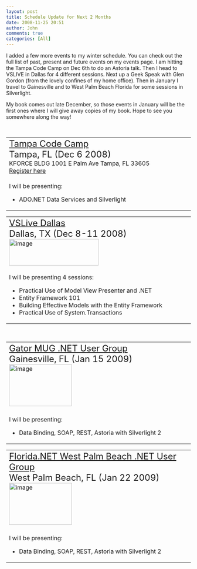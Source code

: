 ```yaml
---
layout: post
title: Schedule Update for Next 2 Months
date: 2008-11-25 20:51
author: John
comments: true
categories: [All]
---
```

<p>I added a few more events to my winter schedule. You can check out the full list of past, present and future events on my events page. I am hitting the Tampa Code Camp on Dec 6th to do an Astoria talk. Then I head to VSLIVE in Dallas for 4 different sessions. Next up a Geek Speak with Glen Gordon (from the lovely confines of my home office). Then in January I travel to Gainesville and to West Palm Beach Florida for some sessions in Silverlight. </p>  <p>My book comes out late December, so those events in January will be the first ones where I will give away copies of my book. Hope to see you somewhere along the way!</p>  <p>&#160;</p>  <table cellspacing="0" cellpadding="2" width="580" border="0"><tbody>     <tr>       <td valign="top" width="578"><dt><font size="5"><a href="http://www.tampacodecamp.com">Tampa Code Camp</a>              <br />Tampa, FL (Dec 6 2008)</font>&#160; <br />KFORCE BLDG 1001 E Palm Ave Tampa, FL 33605            <br /><a href="http://www.clicktoattend.com/?id=132006">Register here</a>&#160; </dt></td>     </tr>      <tr>       <td valign="top" width="578">         <p>I will be presenting: </p>          <ul>           <li>ADO.NET Data Services and Silverlight</li>         </ul>       </td>     </tr>   </tbody></table>  <p><strong></strong></p>  <table cellspacing="0" cellpadding="2" width="580" border="0"><tbody>     <tr>       <td valign="top" width="578"><dt><a href="http://vslive.com/2008/dallas"><font size="5">VSLive Dallas</font></a><font size="5">&#160; <br />Dallas, TX (Dec 8-11 2008)</font> <a href="http://www.vslive.com/2008/dallas"><img title="image" height="72" alt="image" src="/wp-content/uploads/files/media/image/WindowsLiveWriter/ImGoingtotheBigDVSLiveDallasinDecember_10F7A/image_3.png" width="244" align="left" border="0" /></a></dt></td>     </tr>      <tr>       <td valign="top" width="578">         <p>I will be presenting 4 sessions: </p>          <ul>           <li>Practical Use of Model View Presenter and .NET </li>            <li>Entity Framework 101 </li>            <li>Building Effective Models with the Entity Framework </li>            <li>Practical Use of System.Transactions </li>         </ul>       </td>     </tr>   </tbody></table>  <br />  <table cellspacing="0" cellpadding="2" width="580" border="0"><tbody>     <tr>       <td valign="top" width="578"><dt><font size="5"><a href="http://gatormug.org/">Gator MUG .NET User Group</a></font><font size="5">&#160; <br />Gainesville, FL (Jan 15 2009)</font>             <br /><a href="/wp-content/uploads/files/media/image/WindowsLiveWriter/Events_13B45/image4.png"><img title="image" style="border-top-width: 0px; border-left-width: 0px; border-bottom-width: 0px; border-right-width: 0px" height="114" alt="image" src="/wp-content/uploads/files/media/image/WindowsLiveWriter/Events_13B45/image4_thumb.png" width="171" border="0" /></a>&#160; </dt></td>     </tr>      <tr>       <td valign="top" width="578">         <p>I will be presenting: </p>          <ul>           <li>Data Binding, SOAP, REST, Astoria with Silverlight 2 </li>         </ul>       </td>     </tr>   </tbody></table>  <p><strong></strong></p>  <table cellspacing="0" cellpadding="2" width="580" border="0"><tbody>     <tr>       <td valign="top" width="578"><dt><font size="5"><a href="http://www.florida.net">Florida.NET West Palm Beach .NET User Group</a></font><font size="5">&#160; <br />West Palm Beach, FL (Jan 22 2009)</font>             <br /><a href="/wp-content/uploads/files/media/image/WindowsLiveWriter/Events_13B45/image4.png"><img title="image" style="border-top-width: 0px; border-left-width: 0px; border-bottom-width: 0px; border-right-width: 0px" height="114" alt="image" src="/wp-content/uploads/files/media/image/WindowsLiveWriter/Events_13B45/image4_thumb.png" width="171" border="0" /></a>&#160; </dt></td>     </tr>      <tr>       <td valign="top" width="578">         <p>I will be presenting: </p>          <ul>           <li>Data Binding, SOAP, REST, Astoria with Silverlight 2 </li>         </ul>       </td>     </tr>   </tbody></table>

